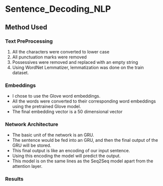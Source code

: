# Sentence_Decoding_NLP

## Method Used

### Text PreProcessing
1. All the characters were converted to lower case
2. All punctuation marks were removed
3. Possessives were removed and replaced with an empty string
4. Using WordNet Lemmatizer, lemmatization was done on the train dataset.


### Embeddings
* I chose to use the Glove word embeddings.
* All the words were converted to their corresponding word embeddings using the pretrained Glove model. 
* The final embedding vector is a 50 dimensional vector

### Network Architecture
* The basic unit of the network is an GRU.
* The sentence would be fed into an GRU, and then the final output of the GRU will be stored.
* This final output is like an encoding of our input sentence.
* Using this encoding the model will predict the output.
* This model is on the same lines as the Seq2Seq model apart from the attention layer.

### Results

